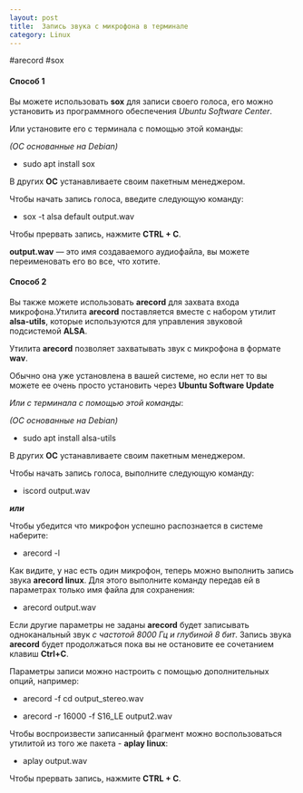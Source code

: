 ```yaml
---
layout: post
title:  Запись звука с микрофона в терминале
category: Linux
---
```

#arecord #sox

#### Способ 1

Вы можете использовать **sox** для записи своего голоса, его можно установить из программного обеспечения *Ubuntu Software Center*.

Или установите его с терминала с помощью этой команды:

*(ОС основанные на Debian)*

- sudo apt install sox
	
В других **ОС** устанавливаете своим пакетным менеджером.

Чтобы начать запись голоса, введите следующую команду:

- sox -t alsa default output.wav

Чтобы прервать запись, нажмите **CTRL + C**.

**output.wav** — это имя создаваемого аудиофайла, вы можете переименовать его во все, что хотите.

#### Способ 2

Вы также можете использовать **arecord** для захвата входа микрофона.Утилита **arecord** поставляется вместе с набором утилит **alsa-utils**, которые используются для управления звуковой подсистемой **ALSA**.

Утилита **arecord** позволяет захватывать звук с микрофона в формате **wav**.

 Обычно она уже установлена в вашей системе, но если нет то вы можете ее очень просто установить через **Ubuntu Software Update**

*Или с терминала с помощью этой команды*:

*(ОС основанные на Debian)*

- sudo apt install alsa-utils
	
В других **ОС** устанавливаете своим пакетным менеджером.

Чтобы начать запись голоса, выполните следующую команду:

- iscord output.wav

***или***

Чтобы убедится что микрофон успешно распознается в системе наберите:

 - arecord -l
 
 Как видите, у нас есть один микрофон, теперь можно выполнить запись звука **arecord linux**. Для этого выполните команду передав ей в параметрах только имя файла для сохранения:

 - arecord output.wav

Если другие параметры не заданы **arecord** будет записывать одноканальный звук *с частотой 8000 Гц и глубиной 8 бит*. Запись звука **arecord** будет продолжаться пока вы не остановите ее сочетанием клавиш **Ctrl+C**.

Параметры записи можно настроить с помощью дополнительных опций, например:

 - arecord -f cd output_stereo.wav

 - arecord -r 16000 -f S16_LE output2.wav
 
 Чтобы воспроизвести записанный фрагмент можно воспользоваться утилитой из того же пакета - **aplay linux**:

-  aplay output.wav

Чтобы прервать запись, нажмите **CTRL + C**.

